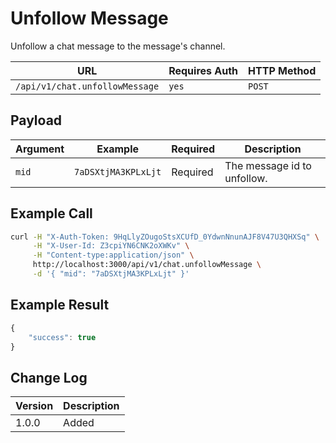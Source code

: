 # Unfollow Message

Unfollow a chat message to the message's channel.

| URL                            | Requires Auth | HTTP Method |
| ------------------------------ | ------------- | ----------- |
| `/api/v1/chat.unfollowMessage` | `yes`         | `POST`      |

## Payload

| Argument | Example             | Required | Description                 |
| -------- | ------------------- | -------- | --------------------------- |
| `mid`    | `7aDSXtjMA3KPLxLjt` | Required | The message id to unfollow. |

## Example Call

```bash
curl -H "X-Auth-Token: 9HqLlyZOugoStsXCUfD_0YdwnNnunAJF8V47U3QHXSq" \
     -H "X-User-Id: Z3cpiYN6CNK2oXWKv" \
     -H "Content-type:application/json" \
     http://localhost:3000/api/v1/chat.unfollowMessage \
     -d '{ "mid": "7aDSXtjMA3KPLxLjt" }'
```

## Example Result

```javascript
{
    "success": true
}
```

## Change Log

| Version | Description |
| ------- | ----------- |
| 1.0.0   | Added       |
